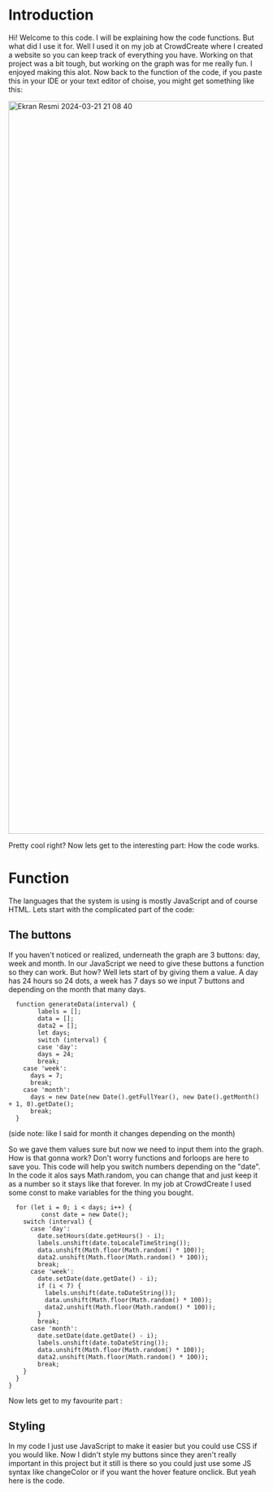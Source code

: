 # Introduction

Hi! Welcome to this code. I will be explaining how the code functions. But what did I use it for. Well I used it on my job at CrowdCreate where I created a website so you can keep track of everything you have. Working on that project was a bit tough, but working on the graph was for me really fun. I enjoyed making this alot. Now back to the function of the code, if you paste this in your IDE or your text editor of choise, you might get something like this:

<img width="1440" alt="Ekran Resmi 2024-03-21 21 08 40" src="https://github.com/karandeniz/Simple-graph-with-HTML-CSS-and-JavaScript/assets/159159757/d136c82a-0561-4afc-b91e-b71781f503ee">

Pretty cool right? Now lets get to the interesting part: How the code works.

# Function

The languages that the system is using is mostly JavaScript and of course HTML. Lets start with the complicated part of the code: 

## The buttons

If you haven't noticed or realized, underneath the graph are 3 buttons: day, week and month. In our JavaScript we need to give these buttons a function so they can work. But how? Well lets start of by giving them a value. A day has 24 hours so 24 dots, a week has 7 days so we input 7 buttons and depending on the month that many days.

      function generateData(interval) {
            labels = [];
            data = [];
            data2 = [];
            let days;
            switch (interval) {
            case 'day':
            days = 24;
            break;
        case 'week':
          days = 7;
          break;
        case 'month':
          days = new Date(new Date().getFullYear(), new Date().getMonth() + 1, 0).getDate();
          break;
      }


(side note: like I said for month it changes depending on the month)

So we gave them values sure but now we need to input them into the graph. How is that gonna work? Don't worry functions and forloops are here to save you. This code will help you switch numbers depending on the "date". In the code it alos says Math.random, you can change that and just keep it as a number so it stays like that forever. In my job at CrowdCreate I used some const to make variables for the thing you bought.

      for (let i = 0; i < days; i++) {
             const date = new Date();
        switch (interval) {
          case 'day':
            date.setHours(date.getHours() - i);
            labels.unshift(date.toLocaleTimeString());
            data.unshift(Math.floor(Math.random() * 100));
            data2.unshift(Math.floor(Math.random() * 100));
            break;
          case 'week':
            date.setDate(date.getDate() - i);
            if (i < 7) {
              labels.unshift(date.toDateString());
              data.unshift(Math.floor(Math.random() * 100));
              data2.unshift(Math.floor(Math.random() * 100));
            }
            break;
          case 'month':
            date.setDate(date.getDate() - i);
            labels.unshift(date.toDateString());
            data.unshift(Math.floor(Math.random() * 100));
            data2.unshift(Math.floor(Math.random() * 100));
            break;
        }
      }
    }

Now lets get to my favourite part :

## Styling

In my code I just use JavaScript to make it easier but you could use CSS if you would like. Now I didn't style my buttons since they aren't really important in this project but it still is there so you could just use some JS syntax like changeColor or if you want the hover feature onclick. But yeah here is the code.
